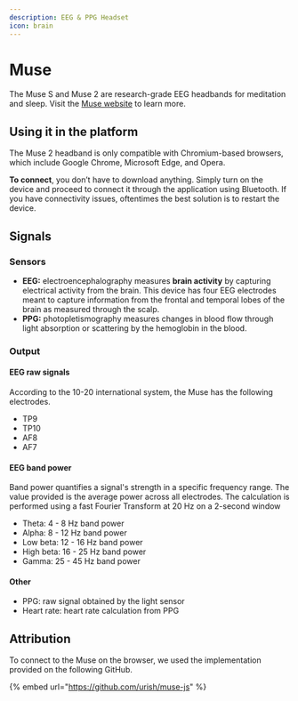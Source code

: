 ```yaml
---
description: EEG & PPG Headset
icon: brain
---
```


# Muse

The Muse S and Muse 2 are research-grade EEG headbands for meditation and sleep. Visit the [Muse website](https://choosemuse.com) to learn more.&#x20;

## Using it in the platform

The Muse 2 headband is only compatible with Chromium-based browsers, which include Google Chrome, Microsoft Edge, and Opera.&#x20;

**To connect**, you don’t have to download anything. Simply turn on the device and proceed to connect it through the application using Bluetooth. If you have connectivity issues, oftentimes the best solution is to restart the device.

## Signals

### Sensors

* **EEG:** electroencephalography measures **brain activity** by capturing electrical activity from the brain. This device has four EEG electrodes meant to capture information from the frontal and temporal lobes of the brain as measured through the scalp.
* **PPG:** photopletismography measures changes in blood flow through light absorption or scattering by the hemoglobin in the blood.

### Output

#### **EEG raw signals**

According to the 10-20 international system, the Muse has the following electrodes.

* TP9&#x20;
* TP10
* AF8
* AF7

#### **EEG band power**

Band power quantifies a signal's strength in a specific frequency range. The value provided is the average power across all electrodes. The calculation is performed using a fast Fourier Transform at 20 Hz on a 2-second window

* Theta: 4 - 8 Hz band power
* Alpha: 8 - 12 Hz band power
* Low beta: 12 - 16 Hz band power
* High beta: 16 - 25 Hz band power
* Gamma: 25 - 45 Hz band power

#### **Other**

* PPG: raw signal obtained by the light sensor
* Heart rate: heart rate calculation from PPG&#x20;

## Attribution

To connect to the Muse on the browser, we used the implementation provided on the following GitHub.&#x20;

{% embed url="https://github.com/urish/muse-js" %}
